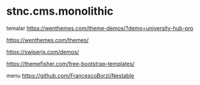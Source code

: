 # stnc.cms.monolithic


temalar 
https://wenthemes.com/theme-demos/?demo=university-hub-pro

https://wenthemes.com/themes/

https://swiperjs.com/demos/


https://themefisher.com/free-bootstrap-templates/

menu https://github.com/FrancescoBorzi/Nestable
